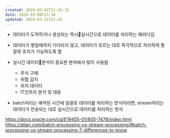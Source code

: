 ```yaml
---
created: 2024-03-02T22:41:32
date: 2024-03-08T23:18
updated: 2024-03-31T22:43
---
```

- 데이터가 도착하거나 생성되는 즉시실시간으로 데이터를 처리하는 패러다임
- 데이터가 쌓일때까지 기다리지 않고, 데이터가 흐르는 대로 즉각적으로 처리하여 통찰와 조치가 가능하도록 함

- 실시간 데이터분석이 중요한 분야에서 많이 사용됨
	- 주식 구매
	- 위험 감지
	- 위치 데이터
	- IT인프라 분석 및 대응

- batch처리는 예약된 시간에 일괄로 데이터를 처리하는 방식이라면, stream처리는 데이터가 전송되는 대로 실시간으로 데이터를 처리하는 방식

https://docs.oracle.com/cd/E19455-01/805-7478/index.html
https://atlan.com/batch-processing-vs-stream-processing/#batch-processing-vs-stream-processing-7-differences-to-know